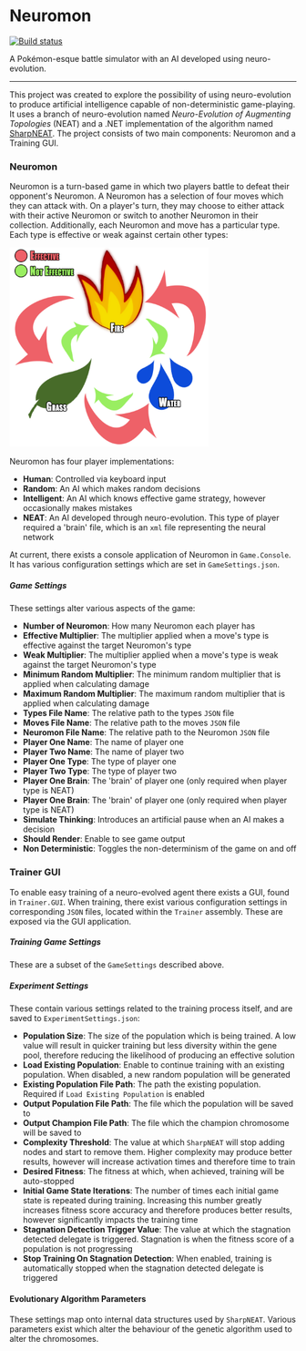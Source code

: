 # Neuromon

[![Build status](https://ci.appveyor.com/api/projects/status/4c1cck592qe2uygi?svg=true)](https://ci.appveyor.com/project/alexjneves/neuromon)

A Pokémon-esque battle simulator with an AI developed using neuro-evolution.

---

This project was created to explore the possibility of using neuro-evolution to produce artificial intelligence capable of non-deterministic game-playing. It uses a branch of neuro-evolution named *Neuro-Evolution of Augmenting Topologies* (NEAT) and a .NET implementation of the algorithm named [SharpNEAT](https://github.com/colgreen/sharpneat). The project consists of two main components: Neuromon and a Training GUI.

### Neuromon

Neuromon is a turn-based game in which two players battle to defeat their opponent's Neuromon. A Neuromon has a selection of four moves which they can attack with. On a player's turn, they may choose to either attack with their active Neuromon or switch to another Neuromon in their collection. Additionally, each Neuromon and move has a particular type. Each type is effective or weak against certain other types:

<img src="images/type-system.png" width="350">

Neuromon has four player implementations:

- **Human**: Controlled via keyboard input
- **Random**: An AI which makes random decisions
- **Intelligent**: An AI which knows effective game strategy, however occasionally makes mistakes
- **NEAT**: An AI developed through neuro-evolution. This type of player required a 'brain' file, which is an `xml` file representing the neural network

At current, there exists a console application of Neuromon in `Game.Console`. It has various configuration settings which are set in `GameSettings.json`.

##### Game Settings
These settings alter various aspects of the game:

- **Number of Neuromon**: How many Neuromon each player has
- **Effective Multiplier**: The multiplier applied when a move's type is effective against the target Neuromon's type
- **Weak Multiplier**: The multiplier applied when a move's type is weak against the target Neuromon's type
- **Minimum Random Multiplier**: The minimum random multiplier that is applied when calculating damage
- **Maximum Random Multiplier**: The maximum random multiplier that is applied when calculating damage
- **Types File Name**: The relative path to the types `JSON` file
- **Moves File Name**: The relative path to the moves `JSON` file
- **Neuromon File Name**: The relative path to the Neuromon `JSON` file 
- **Player One Name**: The name of player one
- **Player Two Name**: The name of player two
- **Player One Type**: The type of player one
- **Player Two Type**: The type of player two
- **Player One Brain**: The 'brain' of player one (only required when player type is NEAT)
- **Player One Brain**: The 'brain' of player one (only required when player type is NEAT)
- **Simulate Thinking**: Introduces an artificial pause when an AI makes a decision
- **Should Render**: Enable to see game output
- **Non Deterministic**: Toggles the non-determinism of the game on and off

### Trainer GUI

To enable easy training of a neuro-evolved agent there exists a GUI, found in `Trainer.GUI`. When training, there exist various configuration settings in corresponding `JSON` files, located within the `Trainer` assembly. These are exposed via the GUI application.

##### Training Game Settings
These are a subset of the `GameSettings` described above.

##### Experiment Settings
These contain various settings related to the training process itself, and are saved to `ExperimentSettings.json`:

- **Population Size**: The size of the population which is being trained. A low value will result in quicker training but less diversity within the gene pool, therefore reducing the likelihood of producing an effective solution
- **Load Existing Population**: Enable to continue training with an existing population. When disabled, a new random population will be generated
- **Existing Population File Path**: The path the existing population. Required if `Load Existing Population` is enabled
- **Output Population File Path**: The file which the population will be saved to
- **Output Champion File Path**: The file which the champion chromosome will be saved to
- **Complexity Threshold**: The value at which `SharpNEAT` will stop adding nodes and start to remove them. Higher complexity may produce better results, however will increase activation times and therefore time to train
- **Desired Fitness**: The fitness at which, when achieved, training will be auto-stopped
- **Initial Game State Iterations**: The number of times each initial game state is repeated during training. Increasing this number greatly increases fitness score accuracy and therefore produces better results, however significantly impacts the training time
- **Stagnation Detection Trigger Value**: The value at which the stagnation detected delegate is triggered. Stagnation is when the fitness score of a population is not progressing
- **Stop Training On Stagnation Detection**: When enabled, training is automatically stopped when the stagnation detected delegate is triggered

#### Evolutionary Algorithm Parameters
These settings map onto internal data structures used by `SharpNEAT`. Various parameters exist which alter the behaviour of the genetic algorithm used to alter the chromosomes.
